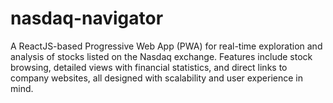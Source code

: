 # nasdaq-navigator
A ReactJS-based Progressive Web App (PWA) for real-time exploration and analysis of stocks listed on the Nasdaq exchange. Features include stock browsing, detailed views with financial statistics, and direct links to company websites, all designed with scalability and user experience in mind.
